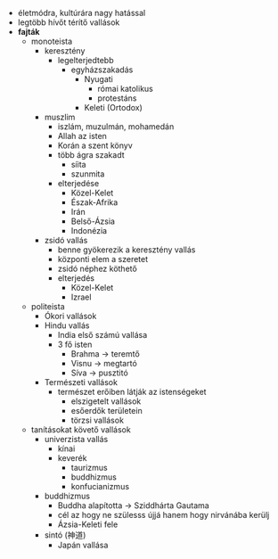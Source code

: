 - életmódra, kultúrára nagy hatással
- legtöbb hívőt térítő vallások
- **fajták**
	- monoteista
		- keresztény
			- legelterjedtebb
				- egyházszakadás
					- Nyugati
						- római katolikus
						- protestáns
					- Keleti (Ortodox)
		- muszlim
			- iszlám, muzulmán, mohamedán
			- Allah az isten
			- Korán a szent könyv
			- több ágra szakadt
				- síita
				- szunmita
			- elterjedése
				- Közel-Kelet
				- Észak-Afrika
				- Irán
				- Belső-Ázsia
				- Indonézia
		- zsidó vallás
			- benne gyökerezik a keresztény vallás
			- központi elem a szeretet
			- zsidó néphez köthető
			- elterjedés
				- Közel-Kelet
				- Izrael
	- politeista
		- Ókori vallások
		- Hindu vallás
			- India első számú vallása
			- 3 fő isten
				- Brahma → teremtő
				- Visnu → megtartó
				- Síva → pusztitó
		- Természeti vallások
			- természet erőiben látják az istenségeket
				- elszigetelt vallások
				- esőerdők területein
				- törzsi vallások
	- tanításokat követő vallások
		- univerzista vallás
			- kínai
			- keverék
				- taurizmus
				- buddhizmus
				- konfucianizmus
		- buddhizmus
			- Buddha alapította → Sziddhárta Gautama
			- cél az hogy ne szülesss újjá hanem hogy nirvánába kerülj
			- Ázsia-Keleti fele
		- sintó (神道)
			- Japán vallása